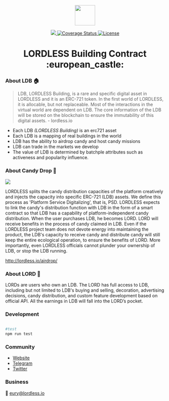 <p align="center"><img src="https://olxvlcccu.qnssl.com/blog/l4ck6.png?imageslim" width="64" /></p>

<div align="center">
  <a href="https://travis-ci.org/lordlessio/LDB-NFT">
    <img src="https://img.shields.io/travis/lordlessio/LDB-NFT.svg?branch=master" />
  </a>
  <a href='https://coveralls.io/github/lordlessio/LDB-NFT?branch=master'>
    <img src='https://coveralls.io/repos/github/lordlessio/LDB-NFT/badge.svg?branch=master' alt='Coverage Status' />
  </a>
  <a href='https://github.com/lordlessio/LDB-NFT/blob/master/LICENSE'>
    <img src='https://img.shields.io/github/license/lordlessio/LDB-NFT.svg' alt='License' />
  </a>
  
  <h1>LORDLESS Building Contract :european_castle:</h1>  
</div>

### About LDB :house:

> LDB, LORDLESS Building, is a rare and specific digital asset in LORDLESS and it is an ERC-721 token. In the first world of LORDLESS, it is allocable, but not replaceable. Most of the interactions in the virtual world are dependent on LDB. The core information of the LDB will be stored on the blockchain to ensure the immutability of this digital assets. - lordless.io

* Each LDB *(LORDLESS Building)* is an erc721 asset
* Each LDB is a mapping of real buildings in the world
* LDB has the ability to airdrop candy and host candy missions
* LDB can trade in the markets we develop
* The value of LDB is determined by batchple attributes such as activeness and popularity influence.

### About Candy Drop :candy:

![](https://olxvlcccu.qnssl.com/blog/klydl.jpg?imageView2/2/w/500)

LORDLESS splits the candy distribution capacities of the platform creatively and injects the capacity into specific ERC-721 (LDB) assets. We define this process as 'Platform Service Digitalizing', that is, PSD. LORDLESS expects to link the candy's distribution function with LDB in the form of a smart contract so that LDB has a capability of platform-independent candy distribution. When the user purchases LDB, he becomes LORD. LORD will receive benefits in the process of candy claimed in LDB. Even if the LORDLESS project team does not devote energy into maintaining the product, the LDB's capacity to receive candy and distribute candy will still keep the entire ecological operation, to ensure the benefits of LORD. More importantly, even LORDLESS officials cannot plunder your ownership of LDB, or stop the LDB running.

http://lordless.io/airdrop/


### About LORD :bust_in_silhouette:
LORDs are users who own an LDB. The LORD has full access to LDB, including but not limited to LDB's buying and selling, decoration, advertising decisions, candy distribution, and custom feature development based on official API. All the earnings in LDB will fall into the LORD’s pocket.
 
### Development

```sh

#test
npm run test

```

### Community
* [Website](http://lordless.io)
* [Telegram](https://t.me/lordlessio)
* [Twitter](https://twitter.com/lordlessio)

### Business
:email: [eury@lordless.io](mailto:eury@lordless.io)
